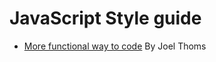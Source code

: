 # JavaScript Style guide

* [More functional way to code](https://hackernoon.com/how-i-rediscovered-my-love-for-javascript-after-throwing-90-of-it-in-the-trash-f1baed075d1b) By Joel Thoms

